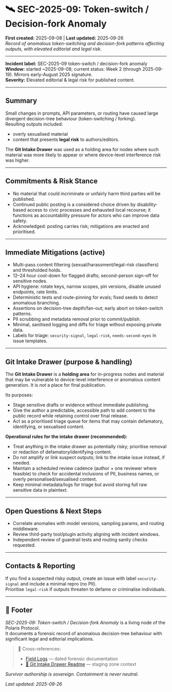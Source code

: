 # 🛰️ SEC-2025-09: Token-switch / Decision-fork Anomaly  
**First created:** 2025-09-08 | **Last updated:** 2025-09-26  
*Record of anomalous token-switching and decision-fork patterns affecting outputs, with elevated editorial and legal risk.*  

---

**Incident label:** SEC-2025-09 token-switch / decision-fork anomaly  
**Window:** started ~2025-09-08; current status: Week 2 (through 2025-09-19). Mirrors early-August 2025 signature.  
**Severity:** Elevated editorial & legal risk for published content.  

---

## Summary  
Small changes in prompts, API parameters, or routing have caused large divergent decision-tree behaviour (token-switching / forking).  
Resulting outputs included:  
- overly sexualised material  
- content that presents **legal risk** to authors/editors.  

The **Git Intake Drawer** was used as a holding area for nodes where such material was more likely to appear or where device-level interference risk was higher.  

---

## Commitments & Risk Stance  
- No material that could incriminate or unfairly harm third parties will be published.  
- Continued public posting is a considered choice driven by disability-based access to civic processes and exhausted local recourse; it functions as accountability pressure for actors who can improve data safety.  
- Acknowledged: posting carries risk; mitigations are enacted and prioritised.  

---

## Immediate Mitigations (active)  
- Multi-pass content filtering (sexual/harassment/legal-risk classifiers) and thresholded holds.  
- 12–24 hour cool-down for flagged drafts; second-person sign-off for sensitive nodes.  
- API hygiene: rotate keys, narrow scopes, pin versions, disable unused endpoints, rate limits.  
- Deterministic tests and route-pinning for evals; fixed seeds to detect anomalous branching.  
- Assertions on decision-tree depth/fan-out; early abort on token-switch patterns.  
- PII scrubbing and metadata removal prior to commit/publish.  
- Minimal, sanitised logging and diffs for triage without exposing private data.  
- Labels for triage: `security-signal`, `legal-risk`, `needs-second-eyes` in issue templates.  

---

## Git Intake Drawer (purpose & handling)  
The **Git Intake Drawer** is a **holding area** for in-progress nodes and material that may be vulnerable to device-level interference or anomalous content generation. It is *not* a place for final publication.  

Its purposes:  
- Stage sensitive drafts or evidence without immediate publishing.  
- Give the author a predictable, accessible path to add content to the public record while retaining control over final release.  
- Act as a prioritised triage queue for items that may contain defamatory, identifying, or sexualised content.  

**Operational rules for the intake drawer (recommended):**  
- Treat anything in the intake drawer as potentially risky; prioritise removal or redaction of defamatory/identifying content.  
- Do not amplify or link suspect outputs; link to the intake issue instead, if needed.  
- Maintain a scheduled review cadence (author + one reviewer where feasible) to check for accidental inclusions of PII, business names, or overly personalised/sexualised content.  
- Keep minimal metadata/logs for triage but avoid storing full raw sensitive data in plaintext.  

---

## Open Questions & Next Steps  
- Correlate anomalies with model versions, sampling params, and routing middleware.  
- Review third-party tool/plugin activity aligning with incident windows.  
- Independent review of guardrail tests and routing sanity checks requested.  

---

## Contacts & Reporting  
If you find a suspected risky output, create an issue with label `security-signal` and include a minimal repro (no PII).  
Prioritise `legal-risk` if outputs threaten to defame or criminalise individuals.  

---

## 🏮 Footer  

*SEC-2025-09: Token-switch / Decision-fork Anomaly* is a living node of the Polaris Protocol.  
It documents a forensic record of anomalous decision-tree behaviour with significant legal and editorial implications.  

> 📡 Cross-references:  
> - [Field Logs](../) — dated forensic documentation  
> - [🏮 Git Intake Drawer Readme](../../Polaris_Nest/🏮_Admin_Kit/GIT_INTAKE_README.md) — staging zone context  

*Survivor authorship is sovereign. Containment is never neutral.*  

_Last updated: 2025-09-26_  
